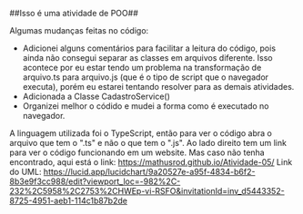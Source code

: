 ##Isso é uma atividade de POO##

Algumas mudanças feitas no código: 
 - Adicionei alguns comentários para facilitar a leitura do código, pois ainda não consegui separar as classes em arquivos diferente. Isso acontece por eu estar tendo um problema na transformação de arquivo.ts para arquivo.js (que é o tipo de script que o navegador executa), porém eu estarei tentando resolver para as demais atividades. 
 - Adicionada a Classe CadastroService()
 - Organizei melhor o códido e mudei a forma como é executado no navegador. 

A linguagem utilizada foi o TypeScript, então para ver o código abra o arquivo que tem o ".ts" e não o que tem o ".js".
Ao lado direito tem um link para ver o código funcionando em um website.
Mas caso não tenha encontrado, aqui está o link: https://mathusrod.github.io/Atividade-05/
Link do UML: https://lucid.app/lucidchart/9a20527e-a95f-4834-b6f2-8b3e9f3cc988/edit?viewport_loc=-982%2C-232%2C5958%2C2753%2CHWEp-vi-RSFO&invitationId=inv_d5443352-8725-4951-aeb1-114c1b87b2de
